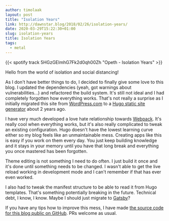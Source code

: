 ```yaml
---
author: timolaak
layout: post
title: "Isolation Years"
link: http://dawnstar.blog/2018/02/26/isolation-years/
date: 2020-03-29T15:22:30+01:00
slug: isolation-years
title: Isolation Years
tags:
  - metal
---
```


{{< spotify track 5HGzGElmhG7Fk2d0qh00Zh "Opeth - Isolation Years" >}}

Hello from the world of isolation and social distancing!

As I don't have better things to do, I decided to finally give some love to this blog. I updated the dependencies (yeah, got warnings about vulnerabilities...) and refactored the build system. It's still not ideal and I had completely forgotten how everything works. That's not really a surprise as I initially migrated this site from [WordPress.com](https://wordpress.com) to a [Hugo static site generator](https://gohugo.io) about 2 years ago.

I have very much developed a love hate relationship towards [Webpack](https://webpack.js.org). It's really cool when everything works, but it's also really complicated to tweak an existing configuration. Hugo doesn't have the lowest learning curve either so my blog feels like an unmaintainable mess. Creating apps like this is easy if you work on them every day. You just keep building knowledge and it stays in your memory until you have that long break and everything you once mastered has been forgotten.

Theme editing is not something I need to do often. I just build it once and it's done until something needs to be changed. I wasn't able to get the live reload working in development mode and I can't remember if that has ever even worked.

I also had to tweak the manifest structure to be able to read it from Hugo templates. That's something potentially breaking in the future. Technical debt, I know, I know. Maybe I should just migrate to [Gatsby](https://www.gatsbyjs.org)?

If you have any tips how to improve this mess, I have made [the source code for this blog public on GitHub](https://github.com/tlaak/Dawnstar). PRs welcome as usual.
